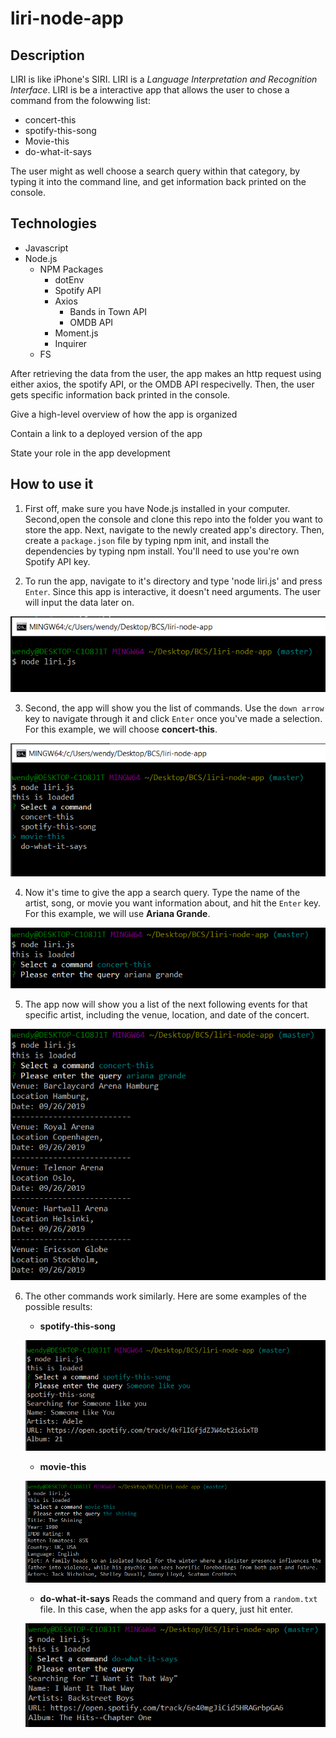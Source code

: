 # liri-node-app

## Description

LIRI is like iPhone's SIRI. LIRI is a *Language Interpretation and Recognition Interface*. LIRI is be a interactive app that allows the user to chose a command from the folowwing list:

* concert-this
* spotify-this-song
* Movie-this
* do-what-it-says

The user might as well choose a search query within that category, by typing it into the command line, and get information back printed on the console.

## Technologies

* Javascript
* Node.js
    * NPM Packages
        * dotEnv
        * Spotify API
        * Axios
            * Bands in Town API
            * OMDB API
        * Moment.js
        * Inquirer
    * FS

After retrieving the data from the user, the app makes an http request using either axios, the spotify API, or the OMDB API respecivelly. Then, the user gets specific information back printed in the console.


Give a high-level overview of how the app is organized

Contain a link to a deployed version of the app

State your role in the app development

## How to use it

1. First off, make sure you have Node.js installed in your computer. Second,open the console and clone this repo into the folder you want to store the app. Next, navigate to the newly created app's directory. Then, create a `package.json` file by typing npm init, and install the dependencies by typing npm install. You'll need to use you're own Spotify API key.

2. To run the app, navigate to it's directory and type 'node liri.js' and press `Enter`. Since this app is interactive, it doesn't need arguments. The user will input the data later on.


![List of Commands](/screenshots/1.png)


3. Second, the app will show you the list of commands. Use the `down arrow` key to navigate through it and click `Enter` once you've made a selection. For this example, we will choose **concert-this**.


![List of Commands](/screenshots/2.png)


4. Now it's time to give the app a search query. Type the name of the artist, song, or movie you want information about, and hit the `Enter` key. For this example, we will use **Ariana Grande**.


![Search query](/screenshots/8.png)


5. The app now will show you a list of the next following events for that specific artist, including the venue, location, and date of the concert.


![Console Results](/screenshots/9.png)

6. The other commands work similarly. Here are some examples of the possible results:

    * **spotify-this-song**
    
    ![Spotify](/screenshots/5.png)

    * **movie-this**

    ![Movies](/screenshots/6.png)

    * **do-what-it-says** Reads the command and query from a `random.txt` file. In this case, when the app asks for a query, just hit enter.

    ![File](/screenshots/7.png)